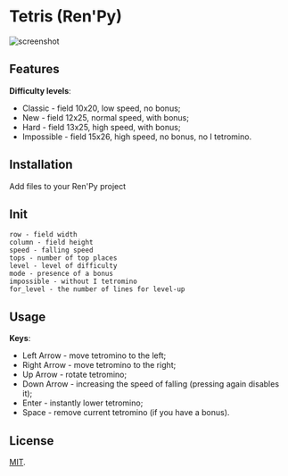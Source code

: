 # Tetris (Ren'Py)
![screenshot](https://pp.userapi.com/c849416/v849416003/dc39a/luZjOyp1dgg.jpg)

## Features
**Difficulty levels**:
- Classic - field 10x20, low speed, no bonus;
- New - field 12x25, normal speed, with bonus;
- Hard - field 13x25, high speed, with bonus;
- Impossible - field 15x26, high speed, no bonus, no I tetromino.

## Installation
Add files to your Ren'Py project

## Init
```
row - field width
column - field height
speed - falling speed
tops - number of top places
level - level of difficulty
mode - presence of a bonus
impossible - without I tetromino
for_level - the number of lines for level-up
```

## Usage
**Keys**:
- Left Arrow - move tetromino to the left;
- Right Arrow - move tetromino to the right;
- Up Arrow - rotate tetromino;
- Down Arrow - increasing the speed of falling (pressing again disables it);
- Enter - instantly lower tetromino;
- Space - remove current tetromino (if you have a bonus).

## License
[MIT](https://github.com/sDextra/tetris/blob/master/LICENSE/).
